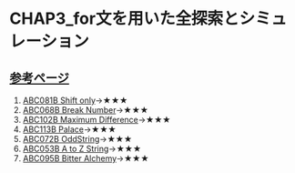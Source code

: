 # CHAP3_for文を用いた全探索とシミュレーション

[参考ページ](https://t.ly/O5nNe)
---
1. [ABC081B Shift only](https://atcoder.jp/contests/abc081/tasks/abc081_b)→★★★
1. [ABC068B Break Number](https://atcoder.jp/contests/abc068/tasks/abc068_b)→★★★
1. [ABC102B Maximum Difference](https://atcoder.jp/contests/abc102/tasks/abc102_b)→★★★
1. [ABC113B Palace](https://atcoder.jp/contests/abc113/tasks/abc113_b)→★★★
1. [ABC072B OddString](https://atcoder.jp/contests/abc072/tasks/abc072_b)→★★★
1. [ABC053B A to Z String](https://atcoder.jp/contests/abc053/tasks/abc053_b)→★★★
1. [ABC095B Bitter Alchemy](https://atcoder.jp/contests/abc095/tasks/abc095_b)→★★★
